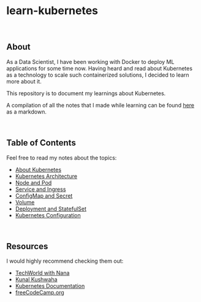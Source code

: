 # learn-kubernetes

<br>

## About
As a Data Scientist, I have been working with Docker to deploy ML applications for some time now. 
Having heard and read about Kubernetes as a technology to scale such containerized solutions, 
I decided to learn more about it.

This repository is to document my learnings about Kubernetes. 

A compilation of all the notes that I made while learning can be found 
[here](https://github.com/Chinmay-47/learn-kubernetes/blob/main/notes/all_notes.md) as a markdown.

<br>

## Table of Contents
Feel free to read my notes about the topics:

- [About Kubernetes](https://github.com/Chinmay-47/learn-kubernetes/blob/main/notes/about_kubernetes.md)
- [Kubernetes Architecture](https://github.com/Chinmay-47/learn-kubernetes/blob/main/notes/kubernetes_architecture.md)
- [Node and Pod](https://github.com/Chinmay-47/learn-kubernetes/blob/main/notes/node_pod.md)
- [Service and Ingress](https://github.com/Chinmay-47/learn-kubernetes/blob/main/notes/service_ingress.md)
- [ConfigMap and Secret](https://github.com/Chinmay-47/learn-kubernetes/blob/main/notes/configmap_secret.md)
- [Volume](https://github.com/Chinmay-47/learn-kubernetes/blob/main/notes/volume.md)
- [Deployment and StatefulSet](https://github.com/Chinmay-47/learn-kubernetes/blob/main/notes/deployment_statefulset.md)
- [Kubernetes Configuration](https://github.com/Chinmay-47/learn-kubernetes/blob/main/notes/kubernetes_config.md)


<br>

## Resources
I would highly recommend checking them out:

- [TechWorld with Nana](https://www.youtube.com/channel/UCdngmbVKX1Tgre699-XLlUA)
- [Kunal Kushwaha](https://www.youtube.com/channel/UCBGOUQHNNtNGcGzVq5rIXjw)
- [Kubernetes Documentation](https://kubernetes.io/docs/home/)
- [freeCodeCamp.org](https://www.youtube.com/c/Freecodecamp)
